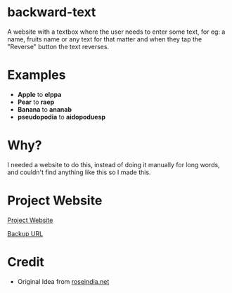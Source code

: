 # backward-text

A website with a textbox where the user needs to enter some text, for eg: a name, fruits name or any text for that matter and when they tap the "Reverse" button the text reverses.

# Examples

- **Apple** to **elppa**
- **Pear** to **raep**
- **Banana** to **ananab**
- **pseudopodia** to **aidopoduesp**

# Why?

I needed a website to do this, instead of doing it manually for long words, and couldn't find anything like this so I made this.

# Project Website

[Project Website](https://backward-text.kendalldoescoding.tech)

[Backup URL](https://backward-text.netlify.app)

# Credit

- Original Idea from [roseindia.net](https://www.roseindia.net/javascript/javascriptexamples/javascript-reverse-text-string.shtml)
